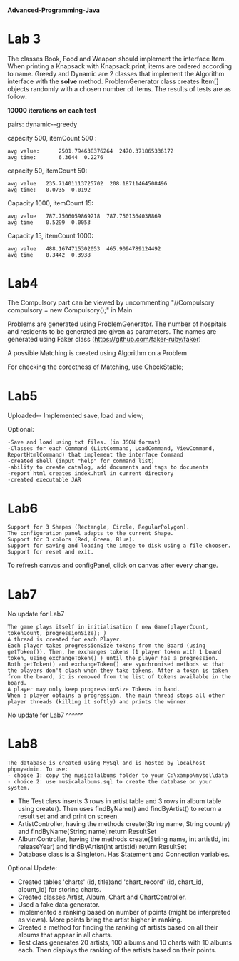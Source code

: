 #### Advanced-Programming-Java

# Lab 3

The classes Book, Food and Weapon should implement the interface Item.
   When printing a Knapsack with Knapsack.print, items are ordered according to name.
   Greedy and Dynamic are 2 classes that implement the Algorithm interface with the **solve** method.
   ProblemGenerator class creates Item[] objects randomly with a chosen number of items.
   The results of tests are as follow:


**10000 iterations on each test**

pairs: dynamic--greedy


capacity 500, itemCount 500 : 

	avg value:  	2501.794638376264  2470.371865336172
   	avg time:     	6.3644  0.2276

capacity 50, itemCount 50:

    avg value 	235.71401113725702  208.18711464508496
	avg time: 	0.0735  0.0192

Capacity 1000, itemCount 15: 	

    avg value  	787.7506059869218  787.7501364038869
	avg time  	0.5299  0.0053

Capacity 15, itemCount 1000:
        
 	avg value	488.1674715302053  465.9094789124492
    avg time	0.3442  0.3938



# Lab4

The Compulsory part can be viewed by uncommenting "//Compulsory compulsory = new Compulsory();" in Main

Problems are generated using ProblemGenerator. The number of hospitals and residents to be generated are given as parameters. The names are generated using Faker class (https://github.com/faker-ruby/faker)

A possible Matching is created using Algorithm on a Problem

For checking the corectness of Matching, use CheckStable;


# Lab5

Uploaded--
Implemented save, load and view; 

Optional:
    
    -Save and load using txt files. (in JSON format)
    -Classes for each Command (ListCommand, LoadCommand, ViewCommand, ReportHtmlCommand) that implement the interface Command
    -created shell (input "help" for command list)
    -ability to create catalog, add documents and tags to documents
    -report html creates index.html in current directory
    -created executable JAR

# Lab6

    Support for 3 Shapes (Rectangle, Circle, RegularPolygon).
    The configuration panel adapts to the current Shape.
    Support for 3 colors (Red, Green, Blue).
    Support for saving and loading the image to disk using a file chooser.
    Support for reset and exit.
To refresh canvas and configPanel, click on canvas after every change.

# Lab7
No update for Lab7

    The game plays itself in initialisation ( new Game(playerCount, tokenCount, progressionSize); )
    A thread is created for each Player.
    Each player takes progressionSize tokens from the Board (using getToken()). Then, he exchanges tokens (1 player token with 1 board token, using exchangeToken() ) until the player has a progression.
    Both getToken() and exchangeToken() are synchronised methods so that the players don't clash when they take tokens. After a token is taken from the board, it is removed from the list of tokens available in the board.
    A player may only keep progressionSize Tokens in hand.
    When a player obtains a progression, the main thread stops all other player threads (killing it softly) and prints the winner.

No update for Lab7 ^^^^^^

# Lab8

    The database is created using MySql and is hosted by localhost phpmyadmin. To use:
    - choice 1: copy the musicalalbums folder to your C:\xampp\mysql\data
    - choice 2: use musicalalbums.sql to create the database on your system.
 
- The Test class inserts 3 rows in artist table and 3 rows in album table using create(). Then uses findByName() and findByArtist() to return a result set and and print on screen.
- ArtistController, having the methods create(String name, String country) and findByName(String name):return ResultSet
- AlbumController, having the methods create(String name, int artistId, int releaseYear) and findByArtist(int artistId):return ResultSet
- Database class is a Singleton. Has Statement and Connection variables.
 
Optional Update:

- Created tables 'charts' (id, title)and 'chart_record' (id, chart_id, album_id) for storing charts.
- Created classes Artist, Album, Chart and ChartController.
- Used a fake data generator.
- Implemented a ranking based on number of points (might be interpreted as views). More points bring the artist higher in ranking.
- Created a method for finding the ranking of artists based on all their albums that appear in all charts. 
- Test class generates 20 artists, 100 albums and 10 charts with 10 albums each. Then displays the ranking of the artists based on their points.